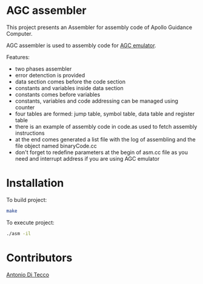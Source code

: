 # AGC assembler
This project presents an Assembler for assembly code of Apollo Guidance Computer.

AGC assembler is used to assembly code for [AGC emulator](https://github.com/djqwert/agc-emulator).

Features:
  - two phases assembler
  - error detenction is provided
  - data section comes before the code section
  - constants and variables inside data section
  - constants comes before variables
  - constants, variables and code addressing can be managed using counter
  - four tables are formed: jump table, symbol table, data table and register table
  - there is an example of assembly code in code.as used to fetch assembly instructions
  - at the end comes generated a list file with the log of assembling and the file object named binaryCode.cc
  - don't forget to redefine parameters at the begin of asm.cc file as you need and interrupt address if you are using AGC emulator

# Installation
To build project:

```sh
make
```
To execute project:

```sh
./asm -il
```

# Contributors
[Antonio Di Tecco](https://github.com/djqwert)

